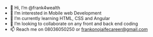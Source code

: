 - 👋 Hi, I’m @frank4wealth
- 👀 I’m interested in Mobile web Development
- 🌱 I’m currently learning HTML, CSS and Angular
- 💞️ I’m looking to collaborate on any front and back end coding
- 📫 Reach me on 08036050250 or frankonojaifecareer@gmail.com

<!---
frank4wealth/frank4wealth is a ✨ special ✨ repository because its `README.md` (this file) appears on your GitHub profile.
You can click the Preview link to take a look at your changes.
--->
